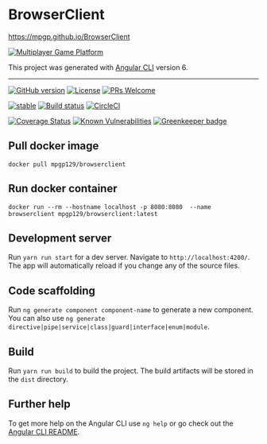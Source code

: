 # BrowserClient

https://mpgp.github.io/BrowserClient

[![Multiplayer Game Platform](https://sun9-4.userapi.com/c830309/v830309006/7e7bf/GO75bBP796g.jpg)](https://mpgp.github.io/BrowserClient)

This project was generated with [Angular CLI](https://github.com/angular/angular-cli) version 6.

---

[![GitHub version](https://badge.fury.io/gh/mpgp%2FBrowserClient.svg)](https://badge.fury.io/gh/mpgp%2FBrowserClient)
[![License](https://img.shields.io/badge/License-BSD%202--Clause-orange.svg)](LICENSE)
[![PRs Welcome](https://img.shields.io/badge/PRs-welcome-7fa706.svg?longCache=true)](.github/PULL_REQUEST_TEMPLATE.md)

[![stable](https://img.shields.io/badge/stability-stable-blue.svg?longCache=true)](https://github.com/Naereen/badges)
[![Build status](https://api.travis-ci.com/mpgp/BrowserClient.svg?branch=master)](https://api.travis-ci.com/mpgp/BrowserClient.svg?branch=master)
[![CircleCI](https://circleci.com/gh/mpgp/BrowserClient.svg?style=svg)](https://circleci.com/gh/mpgp/BrowserClient)

[![Coverage Status](https://coveralls.io/repos/github/mpgp/BrowserClient/badge.svg?branch=master)](https://coveralls.io/github/mpgp/BrowserClient?branch=master)
[![Known Vulnerabilities](https://snyk.io/test/github/mpgp/BrowserClient/badge.svg?targetFile=package.json)](https://snyk.io/test/github/mpgp/BrowserClient?targetFile=package.json) [![Greenkeeper badge](https://badges.greenkeeper.io/mpgp/BrowserClient.svg)](https://greenkeeper.io/)

## Pull docker image
`docker pull mpgp129/browserclient`

## Run docker container
`docker run --rm --hostname localhost -p 8080:8080  --name browserclient mpgp129/browserclient:latest`

## Development server

Run `yarn run start` for a dev server. Navigate to `http://localhost:4200/`. The app will automatically reload if you change any of the source files.

## Code scaffolding

Run `ng generate component component-name` to generate a new component. You can also use `ng generate directive|pipe|service|class|guard|interface|enum|module`.

## Build

Run `yarn run build` to build the project. The build artifacts will be stored in the `dist` directory.

## Further help

To get more help on the Angular CLI use `ng help` or go check out the [Angular CLI README](https://github.com/angular/angular-cli/blob/master/README.md).